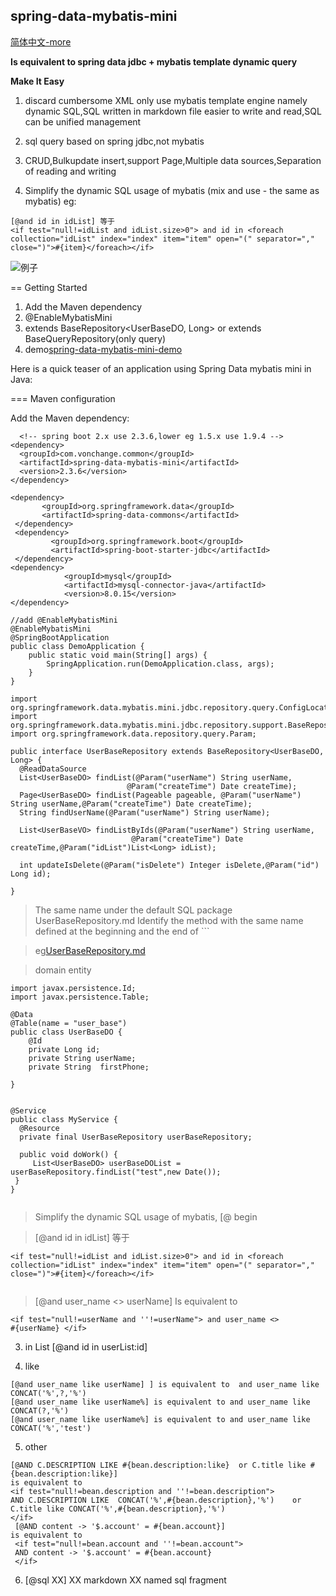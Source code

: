 ## spring-data-mybatis-mini
[简体中文-more](README_zh.md) 

**Is equivalent to spring data jdbc + mybatis template dynamic query**

**Make It Easy**

1. discard cumbersome XML only use mybatis template engine namely
   dynamic SQL,SQL written in markdown file easier to write and read,SQL
   can be unified management

2. sql query based on spring jdbc,not mybatis

3. CRUD,Bulkupdate insert,support Page,Multiple data sources,Separation 
   of reading and writing

4. Simplify the dynamic SQL usage of mybatis (mix and use - the same as
   mybatis) eg:

```
[@and id in idList] 等于
<if test="null!=idList and idList.size>0"> and id in <foreach
collection="idList" index="index" item="item" open="(" separator=","
close=")">#{item}</foreach></if>
```
![例子](mini.png)


== Getting Started

1. Add the Maven dependency
2. @EnableMybatisMini
3. extends BaseRepository<UserBaseDO, Long> or extends
   BaseQueryRepository(only query) 
4. demo[spring-data-mybatis-mini-demo](https://github.com/VonChange/spring-data-mybatis-mini-demo/blob/master/src/test/java/com/vonchange/nine/demo/dao/UserBaseRepositoryTest.java)
 
 Here is a quick teaser of an application using Spring Data mybatis mini
 in Java:

=== Maven configuration

Add the Maven dependency:

```
  <!-- spring boot 2.x use 2.3.6,lower eg 1.5.x use 1.9.4 -->
<dependency>
  <groupId>com.vonchange.common</groupId>
  <artifactId>spring-data-mybatis-mini</artifactId>
  <version>2.3.6</version>
</dependency>

<dependency>
       <groupId>org.springframework.data</groupId>
       <artifactId>spring-data-commons</artifactId>
 </dependency>
 <dependency>
         <groupId>org.springframework.boot</groupId>
         <artifactId>spring-boot-starter-jdbc</artifactId>
 </dependency>
<dependency>
            <groupId>mysql</groupId>
            <artifactId>mysql-connector-java</artifactId>
            <version>8.0.15</version>
</dependency>
```
```
//add @EnableMybatisMini
@EnableMybatisMini
@SpringBootApplication 
public class DemoApplication {
    public static void main(String[] args) {
        SpringApplication.run(DemoApplication.class, args);
    }
} 
```
``` 
import org.springframework.data.mybatis.mini.jdbc.repository.query.ConfigLocation;
import org.springframework.data.mybatis.mini.jdbc.repository.support.BaseRepository;
import org.springframework.data.repository.query.Param;

public interface UserBaseRepository extends BaseRepository<UserBaseDO, Long> {
  @ReadDataSource
  List<UserBaseDO> findList(@Param("userName") String userName,
                          @Param("createTime") Date createTime);
  Page<UserBaseDO> findList(Pageable pageable, @Param("userName") String userName,@Param("createTime") Date createTime);
  String findUserName(@Param("userName") String userName);

  List<UserBaseVO> findListByIds(@Param("userName") String userName,
                           @Param("createTime") Date createTime,@Param("idList")List<Long> idList);

  int updateIsDelete(@Param("isDelete") Integer isDelete,@Param("id") Long id);
  
}
```

> The same name under the default SQL package UserBaseRepository.md
> Identify the method with the same name defined at the beginning and
> the end of ```

> eg[UserBaseRepository.md](https://github.com/VonChange/spring-data-mybatis-mini/blob/master/UserBaseRepository.md)



>  domain entity
```
import javax.persistence.Id;
import javax.persistence.Table;

@Data
@Table(name = "user_base")
public class UserBaseDO {
    @Id
    private Long id;
    private String userName;
    private String  firstPhone;

}
```


```

@Service
public class MyService {
  @Resource
  private final UserBaseRepository userBaseRepository;

  public void doWork() {
     List<UserBaseDO> userBaseDOList = userBaseRepository.findList("test",new Date());
 }
}


```



> Simplify the dynamic SQL usage of mybatis, \[@ begin

>   \[@and id in idList] 等于

```
<if test="null!=idList and idList.size>0"> and id in <foreach
collection="idList" index="index" item="item" open="(" separator=","
close=")">#{item}</foreach></if>
  
  ```
  
>   \[@and user_name <> userName] Is equivalent to

```
<if test="null!=userName and ''!=userName"> and user_name <>
#{userName} </if>
   ```
   
3. in List \[@and id in userList:id]

4.  like 

 ```
 [@and user_name like userName] ] is equivalent to  and user_name like CONCAT('%',?,'%')  
 [@and user_name like userName%] is equivalent to and user_name like  CONCAT(?,'%') 
 [@and user_name like userName%] is equivalent to and user_name like CONCAT('%','test')   
 
 ```
 
5. other

```
[@AND C.DESCRIPTION LIKE #{bean.description:like}  or C.title like #{bean.description:like}]
is equivalent to
<if test="null!=bean.description and ''!=bean.description">
AND C.DESCRIPTION LIKE  CONCAT('%',#{bean.description},'%')    or C.title like CONCAT('%',#{bean.description},'%')
</if>
 [@AND content -> '$.account' = #{bean.account}]
is equivalent to
 <if test="null!=bean.account and ''!=bean.account">
 AND content -> '$.account' = #{bean.account}
 </if>

```

6. \[@sql XX] XX markdown XX named sql fragment


